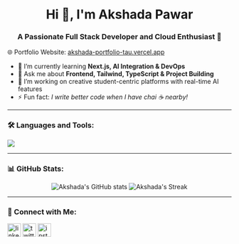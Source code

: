 <h1 align="center">Hi 👋, I'm Akshada Pawar</h1>
<h3 align="center">A Passionate Full Stack Developer and Cloud Enthusiast 🚀</h3>

🌐 Portfolio Website: [akshada-portfolio-tau.vercel.app](https://akshada-portfolio-tau.vercel.app)

- 🌱 I’m currently learning **Next.js, AI Integration & DevOps**
- 💬 Ask me about **Frontend, Tailwind, TypeScript & Project Building**
- 🧠 I’m working on creative student-centric platforms with real-time AI features
- ⚡ Fun fact: *I write better code when I have chai ☕ nearby!*

---

### 🛠️ Languages and Tools:
<p align="left">
  <img src="https://skillicons.dev/icons?i=ts,react,nextjs,tailwind,vercel,figma,git,github,html,css,js,nodejs,mongodb,python" />
</p>

---

### 📊 GitHub Stats:
<p align="center">
  <img src="https://github-readme-stats.vercel.app/api?username=AkshadaPawar&show_icons=true&theme=tokyonight" alt="Akshada's GitHub stats" />
  <img src="https://github-readme-streak-stats.herokuapp.com/?user=AkshadaPawar&theme=tokyonight" alt="Akshada's Streak" />
</p>

---

### 🤝 Connect with Me:
<p align="left">
  <a href="https://linkedin.com/in/your-profile" target="blank"><img align="center" src="https://cdn-icons-png.flaticon.com/512/174/174857.png" alt="linkedin" height="30" width="30" /></a>
  <a href="https://twitter.com/your-handle" target="blank"><img align="center" src="https://cdn-icons-png.flaticon.com/512/733/733579.png" alt="twitter" height="30" width="30" /></a>
  <a href="https://instagram.com/your-handle" target="blank"><img align="center" src="https://cdn-icons-png.flaticon.com/512/733/733558.png" alt="instagram" height="30" width="30" /></a>
</p>
